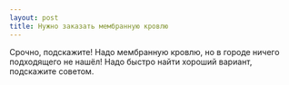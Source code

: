 ```yaml
---
layout: post 
title: Нужно заказать мембранную кровлю 
--- 
```

Срочно, подскажите! Надо мембранную кровлю, но в городе ничего подходящего не нашёл! Надо быстро найти хороший вариант, подскажите советом.